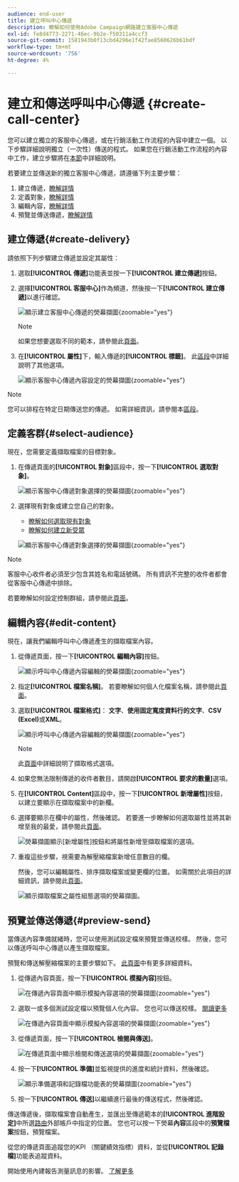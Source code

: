 ```yaml
---
audience: end-user
title: 建立呼叫中心傳遞
description: 瞭解如何使用Adobe Campaign網路建立客服中心傳遞
exl-id: fe8d4773-2271-46ec-9b2e-f50311a4ccf3
source-git-commit: 1581943b0f13cbd4296e1f42fae8560626b61bdf
workflow-type: tm+mt
source-wordcount: '756'
ht-degree: 4%

---
```


# 建立和傳送呼叫中心傳遞 {#create-call-center}

您可以建立獨立的客服中心傳遞，或在行銷活動工作流程的內容中建立一個。 以下步驟詳細說明獨立（一次性）傳送的程式。 如果您在行銷活動工作流程的內容中工作，建立步驟將在[本節](../workflows/activities/channels.md#create-a-delivery-in-a-campaign-workflow)中詳細說明。

若要建立並傳送新的獨立客服中心傳遞，請遵循下列主要步驟：

1. 建立傳遞，[瞭解詳情](#create-delivery)
1. 定義對象，[瞭解詳情](#select-audience)
1. 編輯內容，[瞭解詳情](#edit-content)
1. 預覽並傳送傳遞，[瞭解詳情](#preview-send)

## 建立傳遞{#create-delivery}

請依照下列步驟建立傳遞並設定其屬性：

1. 選取&#x200B;**[!UICONTROL 傳遞]**&#x200B;功能表並按一下&#x200B;**[!UICONTROL 建立傳遞]**&#x200B;按鈕。

1. 選擇&#x200B;**[!UICONTROL 客服中心]**&#x200B;作為頻道，然後按一下&#x200B;**[!UICONTROL 建立傳遞]**&#x200B;以進行確認。

   ![顯示建立客服中心傳遞的熒幕擷圖](assets/cc-create.png){zoomable="yes"}

   >[!NOTE]
   >
   >如果您想要選取不同的範本，請參閱此[頁面](../msg/delivery-template.md)。

1. 在&#x200B;**[!UICONTROL 屬性]**&#x200B;下，輸入傳遞的&#x200B;**[!UICONTROL 標籤]**。 此[區段](../email/create-email.md#create-email)中詳細說明了其他選項。

   ![顯示客服中心傳遞內容設定的熒幕擷圖](assets/cc-properties.png){zoomable="yes"}

>[!NOTE]
>
>您可以排程在特定日期傳送您的傳遞。 如需詳細資訊，請參閱本[區段](../msg/gs-deliveries.md#gs-schedule)。

## 定義客群{#select-audience}

現在，您需要定義擷取檔案的目標對象。

1. 在傳遞頁面的&#x200B;**[!UICONTROL 對象]**&#x200B;區段中，按一下&#x200B;**[!UICONTROL 選取對象]**。

   ![顯示客服中心傳遞對象選擇的熒幕擷圖](assets/cc-audience.png){zoomable="yes"}

1. 選擇現有對象或建立您自己的對象。

   * [瞭解如何選取現有對象](../audience/add-audience.md)
   * [瞭解如何建立新受眾](../audience/one-time-audience.md)

   ![顯示客服中心傳遞對象選擇的熒幕擷圖](assets/cc-audience2.png){zoomable="yes"}

>[!NOTE]
>
>客服中心收件者必須至少包含其姓名和電話號碼。 所有資訊不完整的收件者都會從客服中心傳遞中排除。
>
>若要瞭解如何設定控制群組，請參閱此[頁面](../audience/control-group.md)。

## 編輯內容{#edit-content}

現在，讓我們編輯呼叫中心傳遞產生的擷取檔案內容。

1. 從傳遞頁面，按一下&#x200B;**[!UICONTROL 編輯內容]**&#x200B;按鈕。

   ![顯示呼叫中心傳遞內容編輯的熒幕擷圖](assets/cc-content0.png){zoomable="yes"}

1. 指定&#x200B;**[!UICONTROL 檔案名稱]**。 若要瞭解如何個人化檔案名稱，請參閱此[頁面](../personalization/personalize.md)。

1. 選取&#x200B;**[!UICONTROL 檔案格式]**： **文字**、**使用固定寬度資料行的文字**、**CSV (Excel)**&#x200B;或&#x200B;**XML**。

   ![顯示呼叫中心傳遞內容編輯的熒幕擷圖](assets/cc-content.png){zoomable="yes"}

   >[!NOTE]
   >
   >此[頁面](../direct-mail/content-direct-mail.md#properties)中詳細說明了擷取格式選項。

1. 如果您無法限制傳遞的收件者數目，請開啟&#x200B;**[!UICONTROL 要求的數量]**&#x200B;選項。

1. 在&#x200B;**[!UICONTROL Content]**&#x200B;區段中，按一下&#x200B;**[!UICONTROL 新增屬性]**&#x200B;按鈕，以建立要顯示在擷取檔案中的新欄。

1. 選擇要顯示在欄中的屬性，然後確認。 若要進一步瞭解如何選取屬性並將其新增至我的最愛，請參閱此[頁面](../get-started/attributes.md)。

   ![熒幕擷圖顯示[新增屬性]按鈕和將屬性新增至擷取檔案的選項。](assets/cc-add-attribute.png)

1. 重複這些步驟，視需要為解壓縮檔案新增任意數目的欄。

   然後，您可以編輯屬性、排序擷取檔案或變更欄的位置。 如需關於此項目的詳細資訊，請參閱此[頁面](../direct-mail/content-direct-mail.md#content)。

   ![顯示擷取檔案之屬性組態選項的熒幕擷圖。](assets/cc-content-attributes.png)

## 預覽並傳送傳遞{#preview-send}

當傳送內容準備就緒時，您可以使用測試設定檔來預覽並傳送校樣。 然後，您可以傳送呼叫中心傳遞以產生擷取檔案。

預覽和傳送解壓縮檔案的主要步驟如下。 [此頁面](../direct-mail/send-direct-mail.md)中有更多詳細資料。

1. 從傳遞內容頁面，按一下&#x200B;**[!UICONTROL 模擬內容]**&#x200B;按鈕。

   ![在傳遞內容頁面中顯示模擬內容選項的熒幕擷圖](assets/cc-simulate0.png){zoomable="yes"}

1. 選取一或多個測試設定檔以預覽個人化內容。 您也可以傳送校樣。 [閱讀更多](../direct-mail/send-direct-mail.md#preview-dm)

   ![在傳遞內容頁面中顯示模擬內容選項的熒幕擷圖](assets/cc-simulate.png){zoomable="yes"}

1. 從傳遞頁面，按一下&#x200B;**[!UICONTROL 檢閱與傳送]**。

   ![在傳遞頁面中顯示檢閱和傳送選項的熒幕擷圖](assets/cc-review-send.png){zoomable="yes"}

1. 按一下&#x200B;**[!UICONTROL 準備]**&#x200B;並監視提供的進度和統計資料，然後確認。

   ![顯示準備選項和記錄檔功能表的熒幕擷圖](assets/cc-prepare.png){zoomable="yes"}

1. 按一下&#x200B;**[!UICONTROL 傳送]**&#x200B;以繼續進行最後的傳送程式，然後確認。

傳送傳遞後，擷取檔案會自動產生，並匯出至傳遞範本的&#x200B;**[!UICONTROL 進階設定]**&#x200B;中所選[路由](../advanced-settings/delivery-settings.md)外部帳戶中指定的位置。 您也可以按一下熒幕&#x200B;**內容**&#x200B;區段中的&#x200B;**預覽檔案**&#x200B;按鈕，預覽檔案。

從您的傳遞頁面追蹤您的KPI （關鍵績效指標）資料，並從&#x200B;**[!UICONTROL 記錄檔]**&#x200B;功能表追蹤資料。

開始使用內建報告測量訊息的影響。 [了解更多](../reporting/direct-mail.md)
